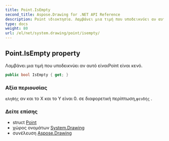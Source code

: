 ```yaml
---
title: Point.IsEmpty
second_title: Aspose.Drawing for .NET API Reference
description: Point ιδιοκτησία. Λαμβάνει μια τιμή που υποδεικνύει αν αυτό είναιPoint είναι κενό.
type: docs
weight: 80
url: /el/net/system.drawing/point/isempty/
---
```

## Point.IsEmpty property

Λαμβάνει μια τιμή που υποδεικνύει αν αυτό είναιPoint είναι κενό.

```csharp
public bool IsEmpty { get; }
```

### Αξία περιουσίας

`αληθής` αν και το Χ και το Υ είναι 0. σε διαφορετική περίπτωση,`ψευδής` .

### Δείτε επίσης

* struct [Point](../)
* χώρος ονομάτων [System.Drawing](../../point/)
* συνέλευση [Aspose.Drawing](../../../)


